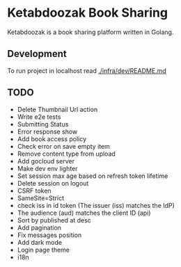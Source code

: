 # Ketabdoozak Book Sharing

Ketabdoozak is a book sharing platform written in Golang.

## Development

To run project in localhost read [./infra/dev/README.md](./infra/dev/README.md)

## TODO

* Delete Thumbnail Url action
* Write e2e tests
* Submitting Status
* Error response show
* Add book access policy
* Check error on save empty item
* Remove content type from upload
* Add gocloud server
* Make dev env lighter
* Set session max age based on refresh token lifetime
* Delete session on logout
* CSRF token
* SameSite=Strict
* check iss in id token (The issuer (iss) matches the IdP)
* The audience (aud) matches the client ID (api)
* Sort by published at desc
* Add pagination
* Fix messages position
* Add dark mode
* Login page theme
* i18n
